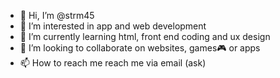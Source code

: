 - 👋 Hi, I’m @strm45
- 👀 I’m interested in app and web development 
- 🌱 I’m currently learning html, front end coding and ux design
- 💞️ I’m looking to collaborate on websites, games🎮 or apps
- 📫 How to reach me reach me via email (ask)

<!---
strm45/strm45 is a ✨ special ✨ repository because its `README.md` (this file) appears on your GitHub profile.
You can click the Preview link to take a look at your changes.
--->
